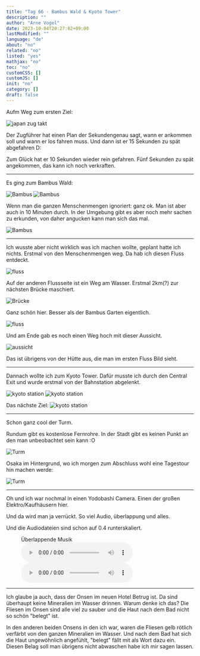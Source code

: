 ```yaml
---
title: "Tag 66 - Bambus Wald & Kyoto Tower"
description: ""
author: "Arne Vogel"
date: 2023-10-04T20:27:02+09:00
lastModified: ""
language: "de"
about: "no"
related: "no"
listed: "yes"
mathjax: "no"
toc: "no"
customCSS: []
customJS: []
init: "no"
category: []
draft: false
---
```


Aufm Weg zum ersten Ziel:

![japan zug takt](takt.jpg)

Der Zugführer hat einen Plan der Sekundengenau sagt, wann er ankommen soll und wann er los fahren muss.
Und dann ist er 15 Sekunden zu spät abgefahren D:

Zum Glück hat er 10 Sekunden wieder rein gefahren.
Fünf Sekunden zu spät angekommen, das kann ich noch verkraften.

---

Es ging zum Bambus Wald:

![Bambus](bambus.jpg)
![Bambus](bambus2.jpg)

Wenn man die ganzen Menschenmengen ignoriert: ganz ok.
Man ist aber auch in 10 Minuten durch.
In der Umgebung gibt es aber noch mehr sachen zu erkunden, von daher angucken kann man sich das mal.

![Bambus](bambus3.jpg)

---

Ich wusste aber nicht wirklich was ich machen wollte, geplant hatte ich nichts.
Erstmal von den Menschenmengen weg.
Da hab ich diesen Fluss entdeckt.

![fluss](fluss.jpg)

Auf der anderen Flussseite ist ein Weg am Wasser.
Erstmal 2km(?) zur nächsten Brücke maschiert.

![Brücke](brücke.jpg)

Ganz schön hier.
Besser als der Bambus Garten eigentlich.

![fluss](fluss2.jpg)

Und am Ende gab es noch einen Weg hoch mit dieser Aussicht.

![aussicht](aussicht.jpg)

Das ist übrigens von der Hütte aus, die man im ersten Fluss Bild sieht.

---

Dannach wollte ich zum Kyoto Tower.
Dafür musste ich durch den Central Exit und wurde erstmal von der Bahnstation abgelenkt.

![kyoto station](station2.jpg)
![kyoto station](station.jpg)

Das nächste Ziel:
![kyoto station](station3.jpg)

---

Schon ganz cool der Turm.

Rundum gibt es kostenlose Fernrohre.
In der Stadt gibt es keinen Punkt an den man unbeobachtet sein kann :O

![Turm](turm2.jpg)

Osaka im Hintergrund, wo ich morgen zum Abschluss wohl eine Tagestour hin machen werde:

![Turm](turm3.jpg)

---

Oh und ich war nochmal in einen Yodobashi Camera.
Einen der großen Elektro/Kaufhäusern hier.

Und da wird man ja verrückt.
So viel Audio, überlappung und alles.

Und die Audiodateien sind schon auf 0.4 runterskaliert.

<figure>
  <figcaption>Überlappende Musik</figcaption>
  <audio controls src="laut.mp3">
    <a href="laut.mp3"> Download audio </a>
  </audio>
    <audio controls src="laut2.mp3">
    <a href="laut2.mp3"> Download audio </a>
  </audio>

</figure>



---

Ich glaube ja auch, dass der Onsen im neuen Hotel Betrug ist.
Da sind überhaupt keine Mineralien im Wasser drinnen.
Warum denke ich das?
Die Fliesen im Onsen sind alle viel zu sauber und die Haut nach dem Bad nicht so schön "belegt" ist.

In den anderen beiden Onsens in den ich war, waren die Fliesen gelb rötlich verfärbt von den ganzen Mineralien im Wasser.
Und nach dem Bad hat sich die Haut ungewöhnlich angefühlt, "belegt" fällt mit als Wort dazu ein.
Diesen Belag soll man übrigens nicht abwaschen habe ich mir sagen lassen.
